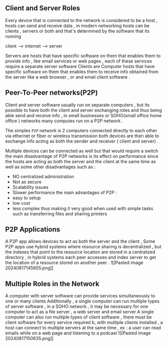 ## Client and Server Roles
Every device that is connected to the network is considered to be a host , hosts can send and receive data , in modern networking hosts can be clients , servers or both and that's determined by the software that its running 

client --> internet --> server 

Servers are hosts that have specific software on them that enables them to provide info , like email services or web pages , each of these services require a separate server software 
Clients are Computer hosts that have specific software on them that enables them to receive info obtained from the server like a web browser , or and email client software .

## Peer-To-Peer networks(P2P)
Client and server software usually run on separate computers , but its possible to have both the client and server exchanging roles and thus being able send and receive info , in small businesses or SOHO(small office home office ) networks many computes run on a P2P network .

The simples ``P2P`` network is 2 computers connected directly to each other via ethernet or fiber or wireless transmission both devices are then able to exchange info acting as both the sender and receiver ( client and server) .

Multiple devices can be connected as well but that would require a switch 
the main disadvantage of P2P networks is its effect on performance since the hosts are acting as both the server and the client at the same time as well as some other disadvantages such as : 
- NO centralized administration 
- Not as secure 
- Scalability issues 
- Slower performance 
the main advantages of P2P : 
- easy to setup 
- low cost 
- less complex 
thus making it very good when used with simple tasks such as transferring files and sharing printers 
## P2P Applications 
A P2P app allows devices to act as both the server and the client , Some P2P apps use hybrid systems where resource sharing is decentralized , but the indexes that point to the resource location are stored  in a centralized directory , in hybrid systems each peer accesses and index server  to get the location of a resource stored on another peer .
![[Pasted image 20240817145655.png]]
## Multiple Roles in the Network 
A computer with server software can provide services simultaneously to one or many clients 
Additionally , a single computer can run multiple types of server software , in a SOHO network , it may be necessary for one computer to act as a file server , a web server and email server 
A single computer can also run multiple types of client software , there must be client software for every service required b, with multiple clients installed , a host can connect to  multiple servers at the same time , ex : a user can read emails while on a  web page and listening to a podcast 
![[Pasted image 20240817150635.png]]